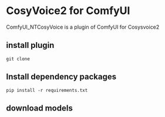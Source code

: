 # CosyVoice2 for ComfyUI
ComfyUI_NTCosyVoice is a plugin of ComfyUI for Cosysvoice2
## install plugin
```angular2html
git clone 
```
## Install dependency packages
```angular2html
pip install -r requirements.txt
```
## download models

## 